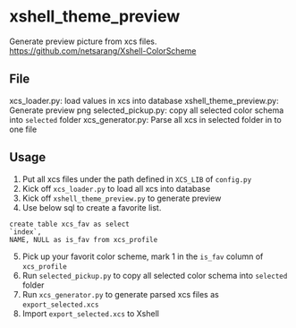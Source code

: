 # xshell_theme_preview

Generate preview picture from xcs files. https://github.com/netsarang/Xshell-ColorScheme

## File
xcs_loader.py: load values in xcs into database
xshell_theme_preview.py: Generate preview png
selected_pickup.py: copy all selected color schema into `selected` folder
xcs_generator.py: Parse all xcs in selected folder in to one file

## Usage
1. Put all xcs files under the path defined in `XCS_LIB` of `config.py`
2. Kick off `xcs_loader.py` to load all xcs into database
3. Kick off `xshell_theme_preview.py` to generate preview
4. Use below sql to create a favorite list.
```
create table xcs_fav as select 
`index`,
NAME, NULL as is_fav from xcs_profile
```
5. Pick up your favorit color scheme, mark 1 in the `is_fav` column of `xcs_profile`
6. Run `selected_pickup.py` to copy all selected color schema into `selected` folder
7. Run `xcs_generator.py` to generate parsed xcs files as `export_selected.xcs`
8. Import `export_selected.xcs` to Xshell